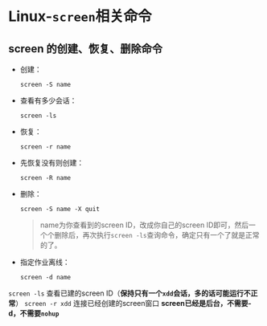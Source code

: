 # Linux-`screen`相关命令

## screen 的创建、恢复、删除命令

- 创建：

  ```
  screen -S name
  ```

- 查看有多少会话：

  ```
  screen -ls
  ```

- 恢复：

  ```
  screen -r name
  ```

- 先恢复没有则创建：

  ```
  screen -R name
  ```

- 删除：

  ```
  screen -S name -X quit
  ```

  > name为你查看到的screen ID，改成你自己的screen ID即可，然后一个个删除后，再次执行`screen -ls`查询命令，确定只有一个了就是正常的了。

- 指定作业离线：

  ```
  screen -d name
  ```

`screen -ls` 查看已建的screen ID（**保持只有一个`xdd`会话，多的话可能运行不正常**）
`screen -r xdd`  连接已经创建的screen窗口
**screen已经是后台，不需要-d，不需要`nohup`**